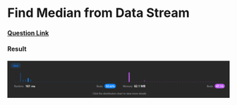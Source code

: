 # Find Median from Data Stream

#### [Question Link](https://leetcode.com/problems/find-median-from-data-stream/)

#### Result
![result](Result.png)